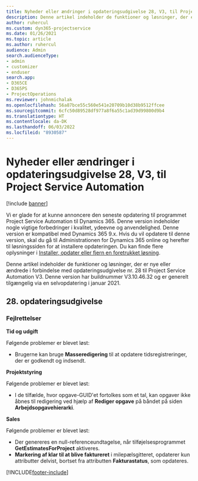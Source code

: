 ```yaml
---
title: Nyheder eller ændringer i opdateringsudgivelse 28, V3, til Project Service Automation
description: Denne artikel indeholder de funktioner og løsninger, der er tilgængelige i forbindelse med opdateringsudgivelse nr. 28 til Project Service Automation, V3.
author: ruhercul
ms.custom: dyn365-projectservice
ms.date: 01/26/2021
ms.topic: article
ms.author: ruhercul
audience: Admin
search.audienceType:
- admin
- customizer
- enduser
search.app:
- D365CE
- D365PS
- ProjectOperations
ms.reviewer: johnmichalak
ms.openlocfilehash: 56a87bce55c560e541e20709b10d38b9512ffcee
ms.sourcegitcommit: 6cfc50d89528df977a8f6a55c1ad39d99800d9b4
ms.translationtype: HT
ms.contentlocale: da-DK
ms.lasthandoff: 06/03/2022
ms.locfileid: "8930587"
---
```

# <a name="whats-new-or-changed-in-project-service-automation-update-release-28-v3"></a>Nyheder eller ændringer i opdateringsudgivelse 28, V3, til Project Service Automation

[!include [banner](../includes/psa-now-project-operations.md)]

Vi er glade for at kunne annoncere den seneste opdatering til programmet Project Service Automation til Dynamics 365. Denne version indeholder nogle vigtige forbedringer i kvalitet, ydeevne og anvendelighed. Denne version er kompatibel med Dynamics 365 9.x. Hvis du vil opdatere til denne version, skal du gå til Administrationen for Dynamics 365 online og herefter til løsningssiden for at installere opdateringen. Du kan finde flere oplysninger i [Installer, opdater eller fjern en foretrukket løsning](/power-platform/admin/install-remove-preferred-solution).

Denne artikel indeholder de funktioner og løsninger, der er nye eller ændrede i forbindelse med opdateringsudgivelse nr. 28 til Project Service Automation V3. Denne version har buildnummer V3.10.46.32 og er generelt tilgængelig via en selvopdatering i januar 2021.

## <a name="update-release-28"></a>28. opdateringsudgivelse

### <a name="bug-fixes"></a>Fejlrettelser

**Tid og udgift**

Følgende problemer er blevet løst:

- Brugerne kan bruge **Masseredigering** til at opdatere tidsregistreringer, der er godkendt og indsendt.

**Projektstyring**

Følgende problemer er blevet løst:

- I de tilfælde, hvor opgave-GUID'et fortolkes som et tal, kan opgaver ikke åbnes til redigering ved hjælp af **Rediger opgave** på båndet på siden **Arbejdsopgavehierarki**.

**Sales**

Følgende problemer er blevet løst:

- Der genereres en null-referenceundtagelse, når tilføjelsesprogrammet **GetEstimatesForProject** aktiveres.
- **Markering af klar til at blive faktureret** i milepælsgitteret, opdaterer kun attributter delvist, bortset fra attributten **Fakturastatus**, som opdateres.



[!INCLUDE[footer-include](../includes/footer-banner.md)]
